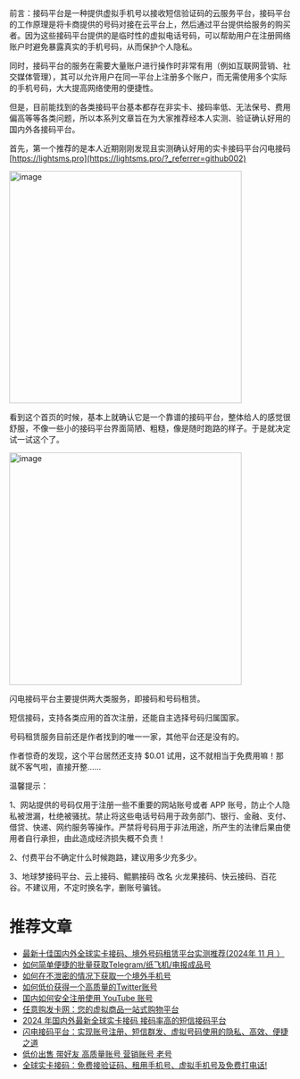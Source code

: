 前言：接码平台是一种提供虚拟手机号以接收短信验证码的云服务平台，接码平台的工作原理是将卡商提供的号码对接在云平台上，然后通过平台提供给服务的购买者。因为这些接码平台提供的是临时性的虚拟电话号码，可以帮助用户在注册网络账户时避免暴露真实的手机号码，从而保护个人隐私。

同时，接码平台的服务在需要大量账户进行操作时非常有用（例如互联网营销、社交媒体管理），其可以允许用户在同一平台上注册多个账户，而无需使用多个实际的手机号码，大大提高网络使用的便捷性。


但是，目前能找到的各类接码平台基本都存在非实卡、接码率低、无法保号、费用偏高等等各类问题，所以本系列文章旨在为大家推荐经本人实测、验证确认好用的国内外各接码平台。

首先，第一个推荐的是本人近期刚刚发现且实测确认好用的实卡接码平台闪电接码[https://lightsms.pro](https://lightsms.pro/?_referrer=github002)

<img width="416" alt="image" src="https://github.com/user-attachments/assets/e02b7b86-46d5-4eac-af58-c1aba1c80996">

看到这个首页的时候，基本上就确认它是一个靠谱的接码平台，整体给人的感觉很舒服，不像一些小的接码平台界面简陋、粗糙，像是随时跑路的样子。于是就决定试一试这个了。

 <img width="416" alt="image" src="https://github.com/user-attachments/assets/8fddf112-4ce1-4e8c-b5d8-06d9c6380e89">

闪电接码平台主要提供两大类服务，即接码和号码租赁。

短信接码，支持各类应用的首次注册，还能自主选择号码归属国家。

号码租赁服务目前还是作者找到的唯一一家，其他平台还是没有的。

作者惊奇的发现，这个平台居然还支持 $0.01 试用，这不就相当于免费用嘛！那就不客气啦，直接开整……





温馨提示：

1、网站提供的号码仅用于注册一些不重要的网站账号或者 APP 账号，防止个人隐私被泄漏，杜绝被骚扰。禁止将这些电话号码用于政务部门、银行、金融、支付、借贷、快递、网约服务等操作。严禁将号码用于非法用途，所产生的法律后果由使用者自行承担，由此造成经济损失概不负责！

2、付费平台不确定什么时候跑路，建议用多少充多少。

3、地球梦接码平台、云上接码、鲲鹏接码 改名 火龙果接码、快云接码、百花谷。不建议用，不定时换名字，删账号骗钱。



# 推荐文章

- [最新十佳国内外全球实卡接码、境外号码租赁平台实测推荐(2024年 11 月 ）](https://github.com/liudaliuda01/pingce)
- [如何简单便捷的批量获取Telegram/纸飞机/电报成品号](https://github.com/liudaliuda01/chat)
- [如何在不泄密的情况下获取一个境外手机号](https://github.com/liudaliuda01/haoma)
- [如何低价获得一个高质量的Twitter账号](https://github.com/liudaliuda01/Twitter)
- [国内如何安全注册使用 YouTube 账号](https://github.com/liudaliuda01/YouTube)
- [任意购发卡网：您的虚拟商品一站式购物平台](https://github.com/liudaliuda01/anyshop)
- [2024 年国内外最新全球实卡接码 接码率高的短信接码平台](https://github.com/liudaliuda01/lightsms)
- [闪电接码平台：实现账号注册、短信群发、虚拟号码使用的隐私、高效、便捷之道](https://github.com/liudaliuda01/jiema)
- [低价出售 带好友 高质量账号 营销账号 老号](https://github.com/liudaliuda01/anyshop.vip)
- [全球实卡接码：免费接验证码、租用手机号、虚拟手机号及免费打电话!](https://github.com/liudaliuda01/lightsms.pro)


